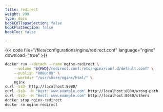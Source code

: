 ```yaml
---
title: redirect
weight: 999
type: docs
bookCollapseSection: false
bookFlatSection: false
bookToc: false

---
```


{{< code file="/files/configurations/nginx/redirect.conf" language="nginx" download="true" >}}

```bash
docker run --detach --name nginx-redirect \
    --volume "${PWD}/redirect.conf:/etc/nginx/conf.d/default.conf" \
    --publish "8080:80" \
    --workdir "/usr/share/nginx/html/" \
    nginx
curl -SsD- http://localhost:8080/
curl -SsD- -H "Host: www.example.com" http://localhost:8080/wrong-path
curl -SsD- -H "Host: www.example.com" http://localhost:8080/others
docker stop nginx-redirect
docker rm nginx-redirect
```
